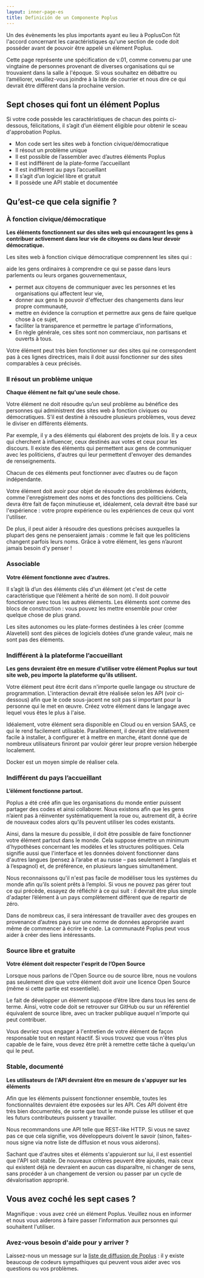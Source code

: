 ```yaml
---
layout: inner-page-es
title: Definición de un Componente Poplus
---
```


Un des évènements les plus importants ayant eu lieu à PoplusCon fût l'accord concernant les caractéristiques qu'une section de code doit posséder avant de pouvoir être appelé un élément Poplus.

Cette page représente une spécification de v.01, comme convenu par une vingtaine de personnes provenant de diverses organisations qui se trouvaient dans la salle à l'époque. Si vous souhaitez en débattre ou l’améliorer, veuillez-vous joindre à la liste de courrier et nous dire ce qui devrait être différent dans la prochaine version.

## Sept choses qui font un élément Poplus

Si votre code possède les caractéristiques de chacun des points ci-dessous, félicitations, il s’agit d’un élément éligible pour obtenir le sceau d'approbation Poplus.

<ul class="tick-list">
    <li>Mon code sert les sites web à fonction civique/démocratique</li>
    <li>Il résout un problème unique</li>
    <li>Il est possible de l’assembler avec d’autres éléments Poplus</li>
    <li>Il est indifférent de la plate-forme l’accueillant</li>
    <li>Il est indifférent au pays l’accueillant</li>
    <li>Il s’agit d’un logiciel libre et gratuit</li>
    <li>Il possède une API stable et documentée</li>
</ul>

## Qu’est-ce que cela signifie ?

### À fonction civique/démocratique

**Les éléments fonctionnent sur ​​des sites web qui encouragent les gens à contribuer activement dans leur vie de citoyens ou dans leur devoir démocratique.**

Les sites web à fonction civique démocratique comprennent les sites qui :

aide les gens ordinaires à comprendre ce qui se passe dans leurs parlements ou leurs organes gouvernementaux,

* permet aux citoyens de communiquer avec les personnes et les organisations qui affectent leur vie,
* donner aux gens le pouvoir d'effectuer des changements dans leur propre communauté,
* mettre en évidence la corruption et permettre aux gens de faire quelque chose à ce sujet,
* faciliter la transparence et permettre le partage d'informations,
* En règle générale, ces sites sont non commerciaux, non partisans et ouverts à tous.

Votre élément peut très bien fonctionner sur des sites qui ne correspondent pas à ces lignes directrices, mais il doit aussi fonctionner sur des sites comparables à ceux précisés.

### Il résout un problème unique

**Chaque élément ne fait qu'une seule chose.**

Votre élément ne doit résoudre qu’un seul problème au bénéfice des personnes qui administrent des sites web à fonction civiques ou démocratiques. S’il est destiné à résoudre plusieurs problèmes, vous devez le diviser en différents éléments.

Par exemple, il y a des éléments qui élaborent des projets de lois. Il y a ceux qui cherchent à influencer, ceux destinés aux votes et ceux pour les discours. Il existe des éléments qui permettent aux gens de communiquer avec les politiciens, d'autres qui leur permettent d'envoyer des demandes de renseignements.

Chacun de ces éléments peut fonctionner avec d’autres ou de façon indépendante.

Votre élément doit avoir pour objet de résoudre des problèmes évidents, comme l'enregistrement des noms et des fonctions des politiciens. Cela devra être fait de façon minutieuse et, idéalement, cela devrait être basé sur l'expérience : votre propre expérience ou les expériences de ceux qui vont l'utiliser.

De plus, il peut aider à résoudre des questions précises auxquelles la plupart des gens ne penseraient jamais : comme le fait que les politiciens changent parfois leurs noms. Grâce à votre élément, les gens n’auront jamais besoin d'y penser !

### Associable

**Votre élément fonctionne avec d’autres.**

Il s’agit là d’un des éléments clés d'un élément (et c'est de cette caractéristique que l’élément a hérité de son nom). Il doit pouvoir fonctionner avec tous les autres éléments. Les éléments sont comme des blocs de construction : vous pouvez les mettre ensemble pour créer quelque chose de plus grand.

Les sites autonomes ou les plate-formes destinées à les créer (comme Alaveteli) sont des pièces de logiciels dotées d’une grande valeur, mais ne sont pas des éléments.

### Indifférent à la plateforme l’accueillant

**Les gens devraient être en mesure d'utiliser votre élément Poplus sur tout site web, peu importe la plateforme qu'ils utilisent.**

Votre élément peut être écrit dans n'importe quelle langage ou structure de programmation. L'interaction devrait être réalisée selon les API (voir ci-dessous) afin que le code sous-jacent ne soit pas si important pour la personne qui le met en œuvre. Créez votre élément dans le langage avec lequel vous êtes le plus à l'aise.

Idéalement, votre élément sera disponible en Cloud ou en version SAAS, ce qui le rend facilement utilisable. Parallèlement, il devrait être relativement facile à installer, à configurer et à mettre en marche, étant donné que de nombreux utilisateurs finiront par vouloir gérer leur propre version hébergée localement.

Docker est un moyen simple de réaliser cela.

### Indifférent du pays l’accueillant

**L’élément fonctionne partout.**

Poplus a été créé afin que les organisations du monde entier puissent partager des codes et ainsi collaborer. Nous existons afin que les gens n’aient pas à réinventer systématiquement la roue ou, autrement dit, à écrire de nouveaux codes alors qu’ils peuvent utiliser les codes existants.

Ainsi, dans la mesure du possible, il doit être possible de faire fonctionner votre élément partout dans le monde. Cela suppose émettre un minimum d'hypothèses concernant les modèles et les structures politiques. Cela signifie aussi que l'interface et les données doivent fonctionner dans d'autres langues (pensez à l’arabe et au russe – pas seulement à l’anglais et à l’espagnol) et, de préférence, en plusieurs langues simultanément.

Nous reconnaissons qu'il n'est pas facile de modéliser tous les systèmes du monde afin qu’ils soient prêts à l’emploi. Si vous ne pouvez pas gérer tout ce qui précède, essayez de réfléchir à ce qui suit : il devrait être plus simple d'adapter l’élément à un pays complètement différent que de repartir de zéro. 

Dans de nombreux cas, il sera intéressant de travailler avec des groupes en provenance d’autres pays sur une norme de données appropriée avant même de commencer à écrire le code. La communauté Poplus peut vous aider à créer des liens intéressants.

### Source libre et gratuite

**Votre élément doit respecter l'esprit de l’Open Source**

Lorsque nous parlons de l'Open Source ou de source libre, nous ne voulons pas seulement dire que votre élément doit avoir une licence Open Source (même si cette partie est essentielle).

Le fait de développer un élément suppose d’être libre dans tous les sens de terme. Ainsi, votre code doit se retrouver sur GitHub ou sur un référentiel équivalent de source libre, avec un tracker publique auquel n'importe qui peut contribuer.

Vous devriez vous engager à l'entretien de votre élément de façon responsable tout en restant réactif. Si vous trouvez que vous n'êtes plus capable de le faire, vous devez être prêt à remettre cette tâche à quelqu'un qui le peut.

### Stable, documenté

**Les utilisateurs de l'API devraient être en mesure de s'appuyer sur les éléments**

Afin que les éléments puissent fonctionner ensemble, toutes les fonctionnalités devraient être exposées sur les API. Ces API doivent être très bien documentés, de sorte que tout le monde puisse les utiliser et que les futurs contributeurs puissent y travailler.

Nous recommandons une API telle que REST-like HTTP. Si vous ne savez pas ce que cela signifie, vos développeurs doivent le savoir (sinon, faites-nous signe via notre liste de diffusion et nous vous aiderons).

Sachant que d'autres sites et éléments s'appuieront sur lui, il est essentiel que l'API soit stable. De nouveaux critères peuvent être ajoutés, mais ceux qui existent déjà ne devraient en aucun cas disparaître, ni changer de sens, sans procéder à un changement de version ou passer par un cycle de dévalorisation approprié.

## Vous avez coché les sept cases ?

Magnifique : vous avez créé un élément Poplus. Veuillez nous en informer et nous vous aiderons à faire passer l’information aux personnes qui souhaitent l'utiliser.

### Avez-vous besoin d'aide pour y arriver ?

Laissez-nous un message sur la [liste de diffusion de Poplus](https://groups.google.com/forum/#!forum/poplus) : il y existe beaucoup de codeurs sympathiques qui peuvent vous aider avec vos questions ou vos problèmes.
